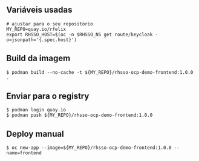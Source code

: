 
## Variáveis usadas
```shell
# ajustar para o seu repositório
MY_REPO=quay.io/rfelix
export RHSSO_HOST=$(oc -n $RHSSO_NS get route/keycloak -o=jsonpath='{.spec.host}')
```

## Build da imagem
```shell
$ podman build --no-cache -t ${MY_REPO}/rhsso-ocp-demo-frontend:1.0.0 .
```

## Enviar para o registry
```shell
$ podman login quay.io
$ podman push ${MY_REPO}/rhsso-ocp-demo-frontend:1.0.0
```

## Deploy manual
```shell
$ oc new-app --image=${MY_REPO}/rhsso-ocp-demo-frontend:1.0.0 --name=frontend
```